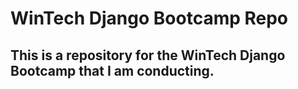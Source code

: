 # WinTech Django Bootcamp Repo
## This is a repository for the WinTech Django Bootcamp that I am conducting.